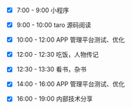 - [x] 7:00 - 9:00 小程序

- [x] 9:00 - 10:00 taro 源码阅读

- [x] 10:00 - 12:00 APP 管理平台测试、优化

- [x] 12:00 - 12:30 吃饭，人物传记

- [x] 12:30 - 13:30 看书，杂书

- [x] 14:00 - 16:00 APP 管理平台测试、优化

- [x] 16:00 - 19:00 内部技术分享
